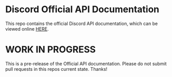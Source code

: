 # Discord Official API Documentation

This repo contains the official Discord API documentation, which can be viewed online [HERE](TODO).

# WORK IN PROGRESS

This is a pre-release of the Official API documentation. Please do not submit pull requests in this repos current state. Thanks!

